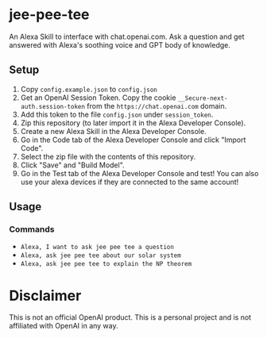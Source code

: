 # jee-pee-tee

An Alexa Skill to interface with chat.openai.com. Ask a question and get answered with Alexa's soothing voice and GPT body of knowledge.

## Setup

1. Copy `config.example.json` to `config.json`
2. Get an OpenAI Session Token. Copy the cookie `__Secure-next-auth.session-token` from the `https://chat.openai.com` domain.
3. Add this token to the file `config.json` under `session_token`.
4. Zip this repository (to later import it in the Alexa Developer Console).
5. Create a new Alexa Skill in the Alexa Developer Console.
6. Go in the Code tab of the Alexa Developer Console and click "Import Code".
7. Select the zip file with the contents of this repository.
8. Click "Save" and "Build Model".
9. Go in the Test tab of the Alexa Developer Console and test! You can also use your alexa devices if they are connected to the same account!

## Usage

### Commands

- `Alexa, I want to ask jee pee tee a question`
- `Alexa, ask jee pee tee about our solar system`
- `Alexa, ask jee pee tee to explain the NP theorem`

# Disclaimer

This is not an official OpenAI product. This is a personal project and is not affiliated with OpenAI in any way.
